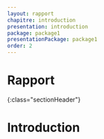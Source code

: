 ```yaml
---
layout: rapport
chapitre: introduction
presentation: introduction
package: package1
presentationPackage: package1
order: 2
---
```


# Rapport
{:class="sectionHeader"}

<!-- new slide -->

# Introduction

